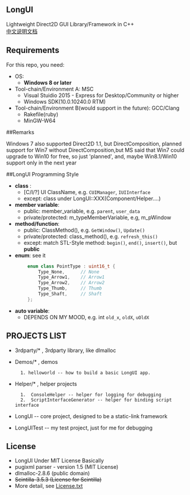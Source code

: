 ﻿## LongUI
  
Lightweight Direct2D GUI Library/Framework in C++  
[中文说明文档](/README.zh-cn.md)

## Requirements
  
For this repo, you need:
  
  - OS: 
    - **Windows 8 or later**
  - Tool-chain/Environment A: MSC  
    - Visual Stuidio 2015 - Express for Desktop/Community or higher
    - Windows SDK(10.0.10240.0 RTM)
  - Tool-chain/Environment B(would support in the future): GCC/Clang  
    - Rakefile(ruby)
    - MinGW-W64

    
##Remarks
  
  Windows 7 also supported Direct2D 1.1, but DirectComposition, planned support
  for Win7 without DirectComposition,but MS said that Win7 could upgrade to 
  Win10 for free, so just 'planned', and, maybe Win8.1/Win10 support only in 
  the next year
  
##LongUI Programming Style
  
  - **class** :  
      - \[C/I/?\] UI ClassName, e.g. `CUIManager`, `IUIInterface`
      - except: class under LongUI::XXX(Component/Helper....)
  - **member variable**:  
      - public: member_variable, e.g. `parent`, `user_data`
      - private/protected: m_typeMemberVariable, e.g, m_pWindow
  - **method/function**:  
      - public: ClassMethod(), e.g. `GetWindow()`, `Update()`
      - private/protected:  class_method(), e.g. `refresh_this()`
      - except: match STL-Style method: `begin()`, `end()`, `insert()`, but **public**
  - **enum**:  see it
```cpp
        enum class PointType : uint16_t {
            Type_None,      // None
            Type_Arrow1,    // Arrow1
            Type_Arrow2,    // Arrow2
            Type_Thumb,     // Thumb
            Type_Shaft,     // Shaft
        };
```
  - **auto variable**:  
    - DEPENDS ON MY MOOD, e.g. int `old_x`, `oldX`, `uOldX`
    
  
## PROJECTS LIST
  
  -  3rdparty/* , 3rdparty library, like dlmalloc
  -  Demos/* , demos
  
           1. helloworld -- how to build a basic LongUI app.
  -  Helper/* , helper projects
  
           1.  ConsoleHelper -- helper for logging for debugging
           2.  ScriptInterfaceGenerator -- helper for binding script interface
  -  LongUI -- core project, designed to be a static-link framework
  -  LongUITest -- my test project, just for me for debugging
  
## License

  - LongUI Under MIT License Basically
  - pugixml parser - version 1.5 (MIT License)
  - dlmalloc-2.8.6 (public domain)
  - ~~Scintilla-3.5.3 (License for Scintilla)~~
  - More detail, see [License.txt](/License.txt)